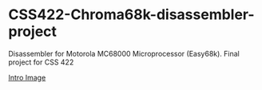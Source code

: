 # CSS422-Chroma68k-disassembler-project
Disassembler for Motorola MC68000 Microprocessor (Easy68k). Final project for CSS 422

[Intro Image](https://github.com/Pangamma/CSS422-Chroma68k-disassembler-project/blob/master/Intro.jpg?raw=true)
